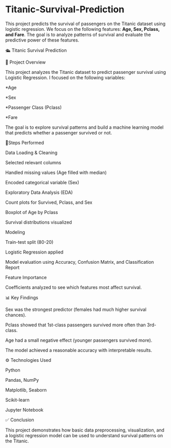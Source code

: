 # Titanic-Survival-Prediction
  This project predicts the survival of passengers on the Titanic dataset using logistic regression.   We focus on the following features: **Age, Sex, Pclass, and Fare**.   The goal is to analyze patterns of survival and evaluate the predictive power of these features.
  
🛳️ Titanic Survival Prediction

📌 Project Overview

This project analyzes the Titanic dataset to predict passenger survival using Logistic Regression.
I focused on the following variables:

*Age

*Sex

*Passenger Class (Pclass)

*Fare

The goal is to explore survival patterns and build a machine learning model that predicts whether a passenger survived or not.

🔎Steps Performed

Data Loading & Cleaning

Selected relevant columns

Handled missing values (Age filled with median)

Encoded categorical variable (Sex)

Exploratory Data Analysis (EDA)

Count plots for Survived, Pclass, and Sex

Boxplot of Age by Pclass

Survival distributions visualized

Modeling

Train-test split (80-20)

Logistic Regression applied

Model evaluation using Accuracy, Confusion Matrix, and Classification Report

Feature Importance

Coefficients analyzed to see which features most affect survival.

📊 Key Findings

Sex was the strongest predictor (females had much higher survival chances).

Pclass showed that 1st-class passengers survived more often than 3rd-class.

Age had a small negative effect (younger passengers survived more).

The model achieved a reasonable accuracy with interpretable results.

⚙️ Technologies Used

Python

Pandas, NumPy

Matplotlib, Seaborn

Scikit-learn

Jupyter Notebook

✅ Conclusion

This project demonstrates how basic data preprocessing, visualization, and a logistic regression model can be used to understand survival patterns on the Titanic.
